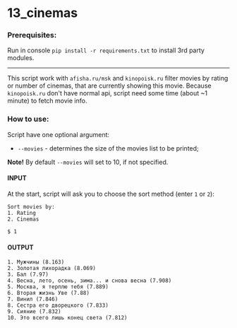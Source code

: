 # 13_cinemas

### Prerequisites:

Run in console `pip install -r requirements.txt` to install 3rd party modules.

---

This script work with `afisha.ru/msk` and `kinopoisk.ru` filter movies by rating or number of cinemas, that are currently showing this movie. 
Because `kinopoisk.ru` don't have normal api, script need some time (about ~1 minute) to fetch movie info. 

### How to use:

Script have one optional argument:

- `--movies` - determines the size of the movies list to be printed;

**Note!** By default `--movies` will set to 10, if not specified.

#### INPUT

At the start, script will ask you to choose the sort method (enter `1` or `2`):
```
Sort movies by:
1. Rating
2. Cinemas

$ 1
```

#### OUTPUT
```
1. Мужчины (8.163)
2. Золотая лихорадка (8.069)
3. Бал (7.97)
4. Весна, лето, осень, зима... и снова весна (7.908)
5. Москва, я терплю тебя (7.889)
6. Вторая жизнь Уве (7.88)
7. Винил (7.846)
8. Сестра его дворецкого (7.833)
9. Сияние (7.832)
10. Это всего лишь конец света (7.812)
```
